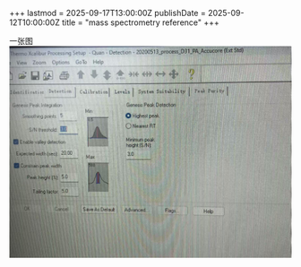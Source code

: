 +++
lastmod = 2025-09-17T13:00:00Z
publishDate = 2025-09-12T10:00:00Z
title = "mass spectrometry reference"
+++

一张图
![alt text](images/微信图片_20241222015147.jpg)